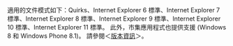 適用的文件模式如下：Quirks、Internet Explorer 6 標準、Internet Explorer 7 標準、Internet Explorer 8 標準、Internet Explorer 9 標準、Internet Explorer 10 標準、Internet Explorer 11 標準。 此外，市集應用程式也提供支援 (Windows 8 和 Windows Phone 8.1)。 請參閱＜[版本資訊](../../../javascript/reference/javascript-version-information.md)＞。